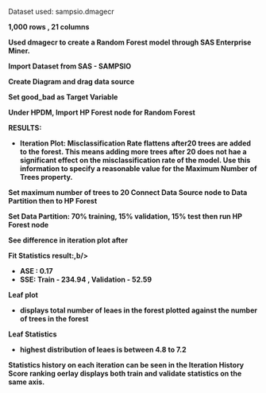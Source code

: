 Dataset used: sampsio.dmagecr <b/>

1,000 rows , 21 columns<b/><b/>


Used dmagecr to create a Random Forest model through SAS Enterprise Miner. <b/>

Import Dataset from SAS - SAMPSIO <b/>

Create Diagram and drag data source <b/>

Set good_bad as Target Variable <b/>

Under HPDM, Import HP Forest node for Random Forest <b/>
<b/>

RESULTS:<b/>
- Iteration Plot: <b/>
Misclassification Rate <b/>
flattens after20 trees are added to the forest. This means adding more trees after 20 does not hae a significant effect on the misclassification rate of the model. Use this information to specify a reasonable value for the Maximum Number of Trees property.
<b/>


Set maximum number of trees to 20
<b/>
Connect Data Source node to Data Partition then to HP Forest <b/>

Set Data Partition: 70% training, 15% validation, 15% test then run HP Forest node <b/>

See difference in iteration plot after <b/>

Fit Statistics result:,b/> 
- ASE : 0.17
- SSE: Train - 234.94 , Validation - 52.59 <b/>

Leaf plot <b/>
- displays total number of leaes in the forest plotted against the number of trees in the forest <b/>

Leaf Statistics <b/>
- highest distribution of leaes is between 4.8 to 7.2<b/>

Statistics history on each iteration can be seen in the Iteration History <b/>
Score ranking oerlay displays both train and validate statistics on the same axis. 
